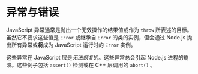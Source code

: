 # 异常与错误

JavaScript 异常通常是抛出一个无效操作的结果值或作为 `throw` 所表述的目标。虽然它不要求这些值是 `Error` 或继承自 `Error` 的类的实例，但会通过 Node.js 抛出所有异常或**将**成为 JavaScript 运行时的 `Error` 实例。

这些异常在 JavaScript 层是*无法恢复*的。这些异常总会引起 Node.js 进程的崩溃。这些例子包括 `assert()` 检测或在 C++ 层调用的 `abort()` 。